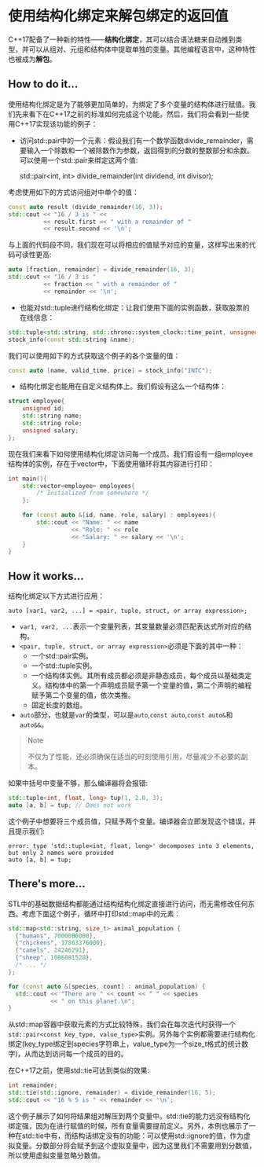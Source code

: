 # 使用结构化绑定来解包绑定的返回值

C++17配备了一种新的特性——**结构化绑定**，其可以结合语法糖来自动推到类型，并可以从组对、元组和结构体中提取单独的变量。其他编程语言中，这种特性也被成为**解包**。

## How to do it...

使用结构化绑定是为了能够更加简单的，为绑定了多个变量的结构体进行赋值。我们先来看下在C++17之前的标准如何完成这个功能。然后，我们将会看到一些使用C++17实现该功能的例子：

- 访问std::pair中的一个元素：假设我们有一个数学函数divide_remainder，需要输入一个除数和一个被除数作为参数，返回得到的分数的整数部分和余数。可以使用一个std::pair来绑定这两个值:

  std::pair<int, int> divide_remainder(int dividend, int divisor);

考虑使用如下的方式访问组对中单个的值：

```c++
const auto result (divide_remainder(16, 3));
std::cout << "16 / 3 is " <<
          << result.first << " with a remainder of "
          << result.second << '\n';
```

与上面的代码段不同，我们现在可以将相应的值赋予对应的变量，这样写出来的代码可读性更高:

```c++
auto [fraction, remainder] = divide_remainder(16, 3);
std::cout << "16 / 3 is "
          << fraction << " with a remainder of "
          << remainder << '\n';
```

- 也能对std::tuple进行结构化绑定：让我们使用下面的实例函数，获取股票的在线信息：

```c++
std::tuple<std::string, std::chrono::system_clock::time_point, unsigned>
stock_info(const std::string &name);
```

我们可以使用如下的方式获取这个例子的各个变量的值：

```c++
const auto [name, valid_time, price] = stock_info("INTC");
```

* 结构化绑定也能用在自定义结构体上。我们假设有这么一个结构体：

```c++
struct employee{
    unsigned id;
    std::string name;
    std::string role;
    unsigned salary;
};
```

现在我们来看下如何使用结构化绑定访问每一个成员。我们假设有一组employee结构体的实例，存在于vector中，下面使用循环将其内容进行打印：

```c++
int main(){
    std::vector<employee> employees{
        /* Initialized from somewhere */
    };
    
    for (const auto &[id, name, role, salary] : employees){
        std::cout << "Name: " << name
                  << "Role: " << role
                  << "Salary: " << salary << '\n';
    }
}
```

## How it works...

结构化绑定以下方式进行应用：

`auto [var1, var2, ...] = <pair, tuple, struct, or array expression>;`

- `var1, var2, ...`表示一个变量列表，其变量数量必须匹配表达式所对应的结构。
- `<pair, tuple, struct, or array expression>`必须是下面的其中一种：
  - 一个std::pair实例。
  - 一个std::tuple实例。
  - 一个结构体实例。其所有成员都必须是非静态成员，每个成员以基础类定义。结构体中的第一个声明成员赋予第一个变量的值，第二个声明的编程赋予第二个变量的值，依次类推。
  - 固定长度的数组。
- `auto`部分，也就是`var`的类型，可以是`auto`,`const auto`,`const auto&`和`auto&&`。

> Note
>
> 不仅为了性能，还必须确保在适当的时刻使用引用，尽量减少不必要的副本。

如果中括号中变量不够，那么编译器将会报错:

```c++
std::tuple<int, float, long> tup(1, 2.0, 3);
auto [a, b] = tup; // Does not work
```

这个例子中想要将三个成员值，只赋予两个变量。编译器会立即发现这个错误，并且提示我们:

```
error: type 'std::tuple<int, float, long>' decomposes into 3 elements, but only 2 names were provided
auto [a, b] = tup;
```

## There's more...

STL中的基础数据结构都能通过结构结构化绑定直接进行访问，而无需修改任何东西。考虑下面这个例子，循环中打印std::map中的元素：

```c++
std::map<std::string, size_t> animal_population {
  {"humans", 7000000000},
  {"chickens", 17863376000},
  {"camels", 24246291},
  {"sheep", 1086881528},
  /* ... */
};

for (const auto &[species, count] : animal_population) {
  std::cout << "There are " << count << " " << species
            << " on this planet.\n";
}
```

从std::map容器中获取元素的方式比较特殊，我们会在每次迭代时获得一个`std::pair<const key_type, value_type>`实例。另外每个实例都需要进行结构化绑定(key_type绑定到species字符串上，value_type为一个size_t格式的统计数字)，从而达到访问每一个成员的目的。

在C++17之前，使用std::tie可达到类似的效果:

```c++
int remainder;
std::tie(std::ignore, remainder) = divide_remainder(16, 5);
std::cout << "16 % 5 is " << remainder << '\n';
```

这个例子展示了如何将结果组对解压到两个变量中。std::tie的能力远没有结构化绑定强，因为在进行赋值的时候，所有变量需要提前定义。另外，本例也展示了一种在std::tie中有，而结构话绑定没有的功能：可以使用std::ignore的值，作为虚拟变量。分数部分将会赋予到这个虚拟变量中，因为这里我们不需要用到分数值，所以使用虚拟变量忽略分数值。

